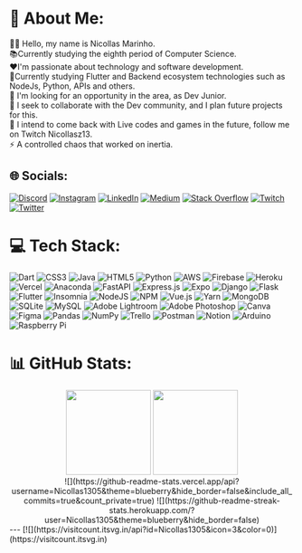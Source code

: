 # 💫 About Me:
👋🏽 Hello, my name is Nicollas Marinho.<br>📚Currently studying the eighth period of Computer Science.<br>❤️I'm passionate about technology and software development.<br>💙Currently studying Flutter and Backend ecosystem technologies such as NodeJs, Python, APIs and others.<br>🔭 I'm looking for an opportunity in the area, as Dev Junior.<br>🤝 I seek to collaborate with the Dev community, and I plan future projects for this.<br>💜 I intend to come back with Live codes and games in the future, follow me on Twitch Nicollasz13.<br>⚡ A controlled chaos that worked on inertia.


## 🌐 Socials:
[![Discord](https://img.shields.io/badge/Discord-%237289DA.svg?logo=discord&logoColor=white)](htttps://discord.gg/NicollasMarinho#0905) [![Instagram](https://img.shields.io/badge/Instagram-%23E4405F.svg?logo=Instagram&logoColor=white)](https://instagram.com/nicollasm13) [![LinkedIn](https://img.shields.io/badge/LinkedIn-%230077B5.svg?logo=linkedin&logoColor=white)](https://linkedin.com/in/nicollas-marinho) [![Medium](https://img.shields.io/badge/Medium-12100E?logo=medium&logoColor=white)](https://medium.com/@cartola1320) [![Stack Overflow](https://img.shields.io/badge/-Stackoverflow-FE7A16?logo=stack-overflow&logoColor=white)](https://stackoverflow.com/users/20802501) [![Twitch](https://img.shields.io/badge/Twitch-%239146FF.svg?logo=Twitch&logoColor=white)](https://twitch.tv/nicollasZ13) [![Twitter](https://img.shields.io/badge/Twitter-%231DA1F2.svg?logo=Twitter&logoColor=white)](https://twitter.com/NicollasZ13) 

# 💻 Tech Stack:
![Dart](https://img.shields.io/badge/dart-%230175C2.svg?style=for-the-badge&logo=dart&logoColor=white) ![CSS3](https://img.shields.io/badge/css3-%231572B6.svg?style=for-the-badge&logo=css3&logoColor=white) ![Java](https://img.shields.io/badge/java-%23ED8B00.svg?style=for-the-badge&logo=java&logoColor=white) ![HTML5](https://img.shields.io/badge/html5-%23E34F26.svg?style=for-the-badge&logo=html5&logoColor=white) ![Python](https://img.shields.io/badge/python-3670A0?style=for-the-badge&logo=python&logoColor=ffdd54) ![AWS](https://img.shields.io/badge/AWS-%23FF9900.svg?style=for-the-badge&logo=amazon-aws&logoColor=white) ![Firebase](https://img.shields.io/badge/firebase-%23039BE5.svg?style=for-the-badge&logo=firebase) ![Heroku](https://img.shields.io/badge/heroku-%23430098.svg?style=for-the-badge&logo=heroku&logoColor=white) ![Vercel](https://img.shields.io/badge/vercel-%23000000.svg?style=for-the-badge&logo=vercel&logoColor=white) ![Anaconda](https://img.shields.io/badge/Anaconda-%2344A833.svg?style=for-the-badge&logo=anaconda&logoColor=white) ![FastAPI](https://img.shields.io/badge/FastAPI-005571?style=for-the-badge&logo=fastapi) ![Express.js](https://img.shields.io/badge/express.js-%23404d59.svg?style=for-the-badge&logo=express&logoColor=%2361DAFB) ![Expo](https://img.shields.io/badge/expo-1C1E24?style=for-the-badge&logo=expo&logoColor=#D04A37) ![Django](https://img.shields.io/badge/django-%23092E20.svg?style=for-the-badge&logo=django&logoColor=white) ![Flask](https://img.shields.io/badge/flask-%23000.svg?style=for-the-badge&logo=flask&logoColor=white) ![Flutter](https://img.shields.io/badge/Flutter-%2302569B.svg?style=for-the-badge&logo=Flutter&logoColor=white) ![Insomnia](https://img.shields.io/badge/Insomnia-black?style=for-the-badge&logo=insomnia&logoColor=5849BE) ![NodeJS](https://img.shields.io/badge/node.js-6DA55F?style=for-the-badge&logo=node.js&logoColor=white) ![NPM](https://img.shields.io/badge/NPM-%23000000.svg?style=for-the-badge&logo=npm&logoColor=white) ![Vue.js](https://img.shields.io/badge/vuejs-%2335495e.svg?style=for-the-badge&logo=vuedotjs&logoColor=%234FC08D) ![Yarn](https://img.shields.io/badge/yarn-%232C8EBB.svg?style=for-the-badge&logo=yarn&logoColor=white) ![MongoDB](https://img.shields.io/badge/MongoDB-%234ea94b.svg?style=for-the-badge&logo=mongodb&logoColor=white) ![SQLite](https://img.shields.io/badge/sqlite-%2307405e.svg?style=for-the-badge&logo=sqlite&logoColor=white) ![MySQL](https://img.shields.io/badge/mysql-%2300f.svg?style=for-the-badge&logo=mysql&logoColor=white) ![Adobe Lightroom](https://img.shields.io/badge/Adobe%20Lightroom-31A8FF.svg?style=for-the-badge&logo=Adobe%20Lightroom&logoColor=white) ![Adobe Photoshop](https://img.shields.io/badge/adobephotoshop-%2331A8FF.svg?style=for-the-badge&logo=adobephotoshop&logoColor=white) ![Canva](https://img.shields.io/badge/Canva-%2300C4CC.svg?style=for-the-badge&logo=Canva&logoColor=white) 	![Figma](https://img.shields.io/badge/figma-%23F24E1E.svg?style=for-the-badge&logo=figma&logoColor=white) ![Pandas](https://img.shields.io/badge/pandas-%23150458.svg?style=for-the-badge&logo=pandas&logoColor=white) ![NumPy](https://img.shields.io/badge/numpy-%23013243.svg?style=for-the-badge&logo=numpy&logoColor=white) ![Trello](https://img.shields.io/badge/Trello-%23026AA7.svg?style=for-the-badge&logo=Trello&logoColor=white) ![Postman](https://img.shields.io/badge/Postman-FF6C37?style=for-the-badge&logo=postman&logoColor=white) ![Notion](https://img.shields.io/badge/Notion-%23000000.svg?style=for-the-badge&logo=notion&logoColor=white) ![Arduino](https://img.shields.io/badge/-Arduino-00979D?style=for-the-badge&logo=Arduino&logoColor=white) ![Raspberry Pi](https://img.shields.io/badge/-RaspberryPi-C51A4A?style=for-the-badge&logo=Raspberry-Pi)
# 📊 GitHub Stats:

<div align="center">
  <img height="150em" src="https://github-readme-stats.vercel.app/api?username=Nicollas1305&theme=blueberry&hide_border=false&include_all_commits=true&count_private=true"/>
  <img height="150em" src="https://github-readme-streak-stats.herokuapp.com/?user=Nicollas1305&theme=blueberry&hide_border=false"/>
</div>

<div align="center">                        
![](https://github-readme-stats.vercel.app/api?username=Nicollas1305&theme=blueberry&hide_border=false&include_all_commits=true&count_private=true)
![](https://github-readme-streak-stats.herokuapp.com/?user=Nicollas1305&theme=blueberry&hide_border=false)<br/>
</div>
---
[![](https://visitcount.itsvg.in/api?id=Nicollas1305&icon=3&color=0)](https://visitcount.itsvg.in)
